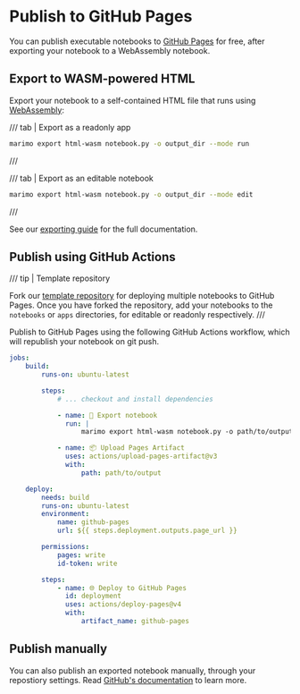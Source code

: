 # Publish to GitHub Pages

You can publish executable notebooks to [GitHub Pages](https://pages.github.com/)
for free, after exporting your notebook to a WebAssembly notebook.

## Export to WASM-powered HTML

Export your notebook to a self-contained HTML file that runs using [WebAssembly](../wasm.md):

/// tab | Export as a readonly app

```bash
marimo export html-wasm notebook.py -o output_dir --mode run
```

///

/// tab | Export as an editable notebook

```bash
marimo export html-wasm notebook.py -o output_dir --mode edit
```

///

See our [exporting guide](../exporting.md#export-to-wasm-powered-html) for
the full documentation.

## Publish using GitHub Actions

/// tip | Template repository

Fork our [template repository](https://github.com/marimo-team/marimo-gh-pages-template) for deploying multiple notebooks to GitHub Pages. Once you have forked the repository, add your notebooks to the `notebooks` or `apps` directories,
for editable or readonly respectively.
///

Publish to GitHub Pages using the following GitHub Actions workflow,
which will republish your notebook on git push.

```yaml
jobs:
    build:
        runs-on: ubuntu-latest

        steps:
            # ... checkout and install dependencies

            - name: 📄 Export notebook
              run: |
                  marimo export html-wasm notebook.py -o path/to/output --mode run

            - name: 📦 Upload Pages Artifact
              uses: actions/upload-pages-artifact@v3
              with:
                  path: path/to/output

    deploy:
        needs: build
        runs-on: ubuntu-latest
        environment:
            name: github-pages
            url: ${{ steps.deployment.outputs.page_url }}

        permissions:
            pages: write
            id-token: write

        steps:
            - name: 🌐 Deploy to GitHub Pages
              id: deployment
              uses: actions/deploy-pages@v4
              with:
                  artifact_name: github-pages
```

## Publish manually

You can also publish an exported notebook manually, through your repostiory
settings. Read [GitHub's documentation](https://docs.github.com/en/pages/getting-started-with-github-pages/configuring-a-publishing-source-for-your-github-pages-site) to learn more.
